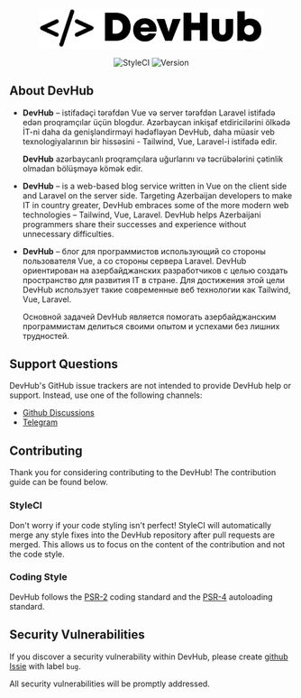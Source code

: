 <p align="center">
<a href="https://laravel.com" target="_blank">
<img src="app/Documentation/Logo.png" width="400">
</a>
</p>

<p align="center">
    <img src="https://github.styleci.io/repos/229919912/shield?style=flat" alt="StyleCI">
    <img src="https://img.shields.io/github/v/release/hose1021/DevHub" alt="Version">
</p>

## About DevHub

* **DevHub** – istifadəçi tərəfdən Vue və server tərəfdən Laravel istifadə edən proqramçılar üçün blogdur. Azərbaycan
  inkişaf etdiricilərini ölkədə İT-ni daha da genişləndirməyi hədəfləyən DevHub, daha müasir veb texnologiyalarının bir
  hissəsini - Tailwind, Vue, Laravel-i istifadə edir.

  **DevHub** azərbaycanlı proqramçılara uğurlarını və təcrübələrini çətinlik olmadan bölüşməyə kömək edir.


* **DevHub** – is a web-based blog service written in Vue on the client side and Laravel on the server side. Targeting
  Azerbaijan developers to make IT in country greater, DevHub embraces some of the more modern web technologies –
  Tailwind, Vue, Laravel. DevHub helps Azerbaijani programmers share their successes and experience without unnecessary
  difficulties.


* **DevHub** – блог для программистов использующий со стороны пользователя Vue, а со стороны сервера Laravel. DevHub
  ориентирован на азербайджанских разработчиков с целью создать пространство для развития IT в стране. Для достижения
  этой цели DevHub использует такие современные веб технологии как Tailwind, Vue, Laravel.

  Основной задачей DevHub является помогать азербайджанским программистам делиться своими опытом и успехами без лишних
  трудностей.

## Support Questions

DevHub's GitHub issue trackers are not intended to provide DevHub help or support. Instead, use one of the following
channels:

* [Github Discussions](https://github.com/hose1021/DevHub/discussions)
* [Telegram](https://t.me/devhub_chat)

## Contributing

Thank you for considering contributing to the DevHub! The contribution guide can be found below.

### StyleCI

Don't worry if your code styling isn't perfect! StyleCI will automatically merge any style fixes into the DevHub
repository after pull requests are merged. This allows us to focus on the content of the contribution and not the code
style.

### Coding Style

DevHub follows the [PSR-2](https://github.com/php-fig/fig-standards/blob/master/accepted/PSR-2-coding-style-guide.md)
coding standard and the [PSR-4](https://github.com/php-fig/fig-standards/blob/master/accepted/PSR-4-autoloader.md)
autoloading standard.

## Security Vulnerabilities

If you discover a security vulnerability within DevHub, please
create [github Issie](https://github.com/hose1021/DevHub/issues) with label `bug`.

All security vulnerabilities will be promptly addressed.
